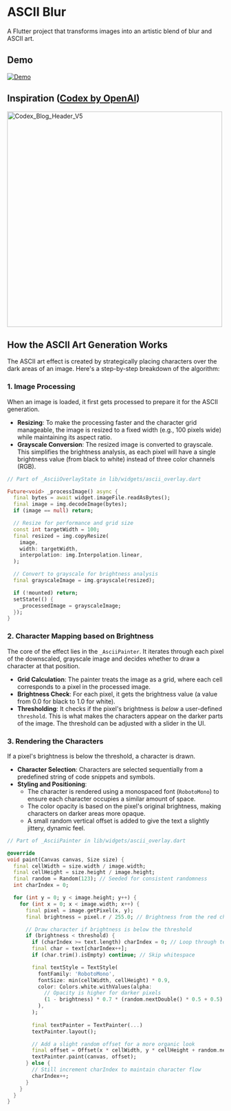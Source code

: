 # ASCII Blur

A Flutter project that transforms images into an artistic blend of blur and ASCII art.

## Demo

[![Demo](https://github.com/user-attachments/assets/f9929a9a-ddfe-4818-bc14-bb752025214d)](https://github.com/user-attachments/assets/f9929a9a-ddfe-4818-bc14-bb752025214d)

## Inspiration ([Codex by OpenAI](https://openai.com/index/introducing-codex/))

<img src="https://github.com/user-attachments/assets/d7fb5667-7295-4905-94f4-049daddaeb19" alt="Codex_Blog_Header_V5" width="500"/>

## How the ASCII Art Generation Works

The ASCII art effect is created by strategically placing characters over the dark areas of an image. Here's a step-by-step breakdown of the algorithm:

### 1. Image Processing

When an image is loaded, it first gets processed to prepare it for the ASCII generation.

- **Resizing**: To make the processing faster and the character grid manageable, the image is resized to a fixed width (e.g., 100 pixels wide) while maintaining its aspect ratio.
- **Grayscale Conversion**: The resized image is converted to grayscale. This simplifies the brightness analysis, as each pixel will have a single brightness value (from black to white) instead of three color channels (RGB).

```dart
// Part of _AsciiOverlayState in lib/widgets/ascii_overlay.dart

Future<void> _processImage() async {
  final bytes = await widget.imageFile.readAsBytes();
  final image = img.decodeImage(bytes);
  if (image == null) return;

  // Resize for performance and grid size
  const int targetWidth = 100;
  final resized = img.copyResize(
    image,
    width: targetWidth,
    interpolation: img.Interpolation.linear,
  );

  // Convert to grayscale for brightness analysis
  final grayscaleImage = img.grayscale(resized);

  if (!mounted) return;
  setState(() {
    _processedImage = grayscaleImage;
  });
}
```

### 2. Character Mapping based on Brightness

The core of the effect lies in the `_AsciiPainter`. It iterates through each pixel of the downscaled, grayscale image and decides whether to draw a character at that position.

- **Grid Calculation**: The painter treats the image as a grid, where each cell corresponds to a pixel in the processed image.
- **Brightness Check**: For each pixel, it gets the brightness value (a value from 0.0 for black to 1.0 for white).
- **Thresholding**: It checks if the pixel's brightness is *below* a user-defined `threshold`. This is what makes the characters appear on the darker parts of the image. The threshold can be adjusted with a slider in the UI.

### 3. Rendering the Characters

If a pixel's brightness is below the threshold, a character is drawn.

- **Character Selection**: Characters are selected sequentially from a predefined string of code snippets and symbols.
- **Styling and Positioning**:
  - The character is rendered using a monospaced font (`RobotoMono`) to ensure each character occupies a similar amount of space.
  - The color opacity is based on the pixel's original brightness, making characters on darker areas more opaque.
  - A small random vertical offset is added to give the text a slightly jittery, dynamic feel.

```dart
// Part of _AsciiPainter in lib/widgets/ascii_overlay.dart

@override
void paint(Canvas canvas, Size size) {
  final cellWidth = size.width / image.width;
  final cellHeight = size.height / image.height;
  final random = Random(123); // Seeded for consistent randomness
  int charIndex = 0;

  for (int y = 0; y < image.height; y++) {
    for (int x = 0; x < image.width; x++) {
      final pixel = image.getPixel(x, y);
      final brightness = pixel.r / 255.0; // Brightness from the red channel

      // Draw character if brightness is below the threshold
      if (brightness < threshold) {
        if (charIndex >= text.length) charIndex = 0; // Loop through text
        final char = text[charIndex++];
        if (char.trim().isEmpty) continue; // Skip whitespace

        final textStyle = TextStyle(
          fontFamily: 'RobotoMono',
          fontSize: min(cellWidth, cellHeight) * 0.9,
          color: Colors.white.withValues(alpha:
            // Opacity is higher for darker pixels
            (1 - brightness) * 0.7 * (random.nextDouble() * 0.5 + 0.5),
          ),
        );
        
        final textPainter = TextPainter(...)
        textPainter.layout();

        // Add a slight random offset for a more organic look
        final offset = Offset(x * cellWidth, y * cellHeight + random.nextDouble() * 5);
        textPainter.paint(canvas, offset);
      } else {
        // Still increment charIndex to maintain character flow
        charIndex++;
      }
    }
  }
}
```
